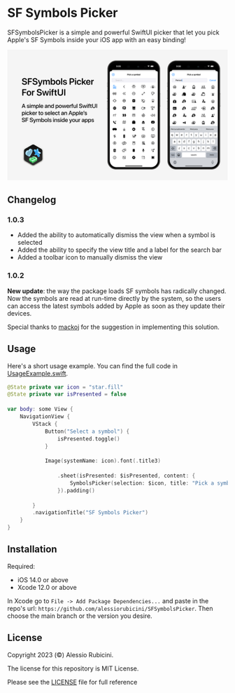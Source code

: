 # SF Symbols Picker

SFSymbolsPicker is a simple and powerful SwiftUI picker that let you pick Apple's SF Symbols inside your iOS app with an easy binding!

![SF Symbols Picker](./Resources/SFSymbolsPicker.png)

## Changelog
### 1.0.3
- Added the ability to automatically dismiss the view when a symbol is selected
- Added the ability to specify the view title and a label for the search bar
- Added a toolbar icon to manually dismiss the view

### 1.0.2

**New update**: the way the package loads SF symbols has radically changed. Now the symbols are read at run-time directly by the system, so the users can access the latest symbols added by Apple as soon as they update their devices.

Special thanks to [mackoj](https://github.com/mackoj) for the suggestion in implementing this solution.

## Usage

Here's a short usage example. You can find the full code in [UsageExample.swift](https://github.com/alessiorubicini/SFSymbolsPickerForSwiftUI/blob/master/Sources/SFSymbolsPicker/UsageExample.swift).

```swift
@State private var icon = "star.fill"
@State private var isPresented = false
    
var body: some View {
    NavigationView {
        VStack {
            Button("Select a symbol") {
                isPresented.toggle()
            }

            Image(systemName: icon).font(.title3)

                .sheet(isPresented: $isPresented, content: {
                    SymbolsPicker(selection: $icon, title: "Pick a symbol", autoDismiss: true)
                }).padding()

        }
        .navigationTitle("SF Symbols Picker")
    }
}
```

## Installation

Required:
- iOS 14.0 or above
- Xcode 12.0 or above

In Xcode go to `File -> Add Package Dependencies...` and paste in the repo's url: `https://github.com/alessiorubicini/SFSymbolsPicker`.
Then choose the main branch or the version you desire.

## License

Copyright 2023 (©) Alessio Rubicini.

The license for this repository is MIT License.

Please see the [LICENSE](LICENSE) file for full reference
